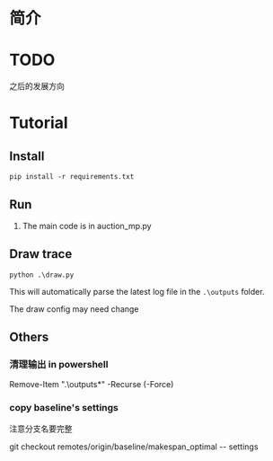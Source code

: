 # 简介




# TODO

之后的发展方向




# Tutorial

## Install
```
pip install -r requirements.txt
```

## Run

1. The main code is in auction_mp.py

## Draw trace

```
python .\draw.py
```
This will automatically parse the latest log file in the `.\outputs` folder.

The draw config may need change

## Others

### 清理输出 in powershell

Remove-Item ".\outputs\*" -Recurse  (-Force)

### copy baseline's settings 

注意分支名要完整

git checkout remotes/origin/baseline/makespan_optimal -- settings

